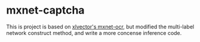 # mxnet-captcha

This is project is based on [xlvector's mxnet-ocr](https://github.com/xlvector/learning-dl/tree/master/mxnet/ocr), but modified the multi-label
network construct method, and write a more concense inference code.
